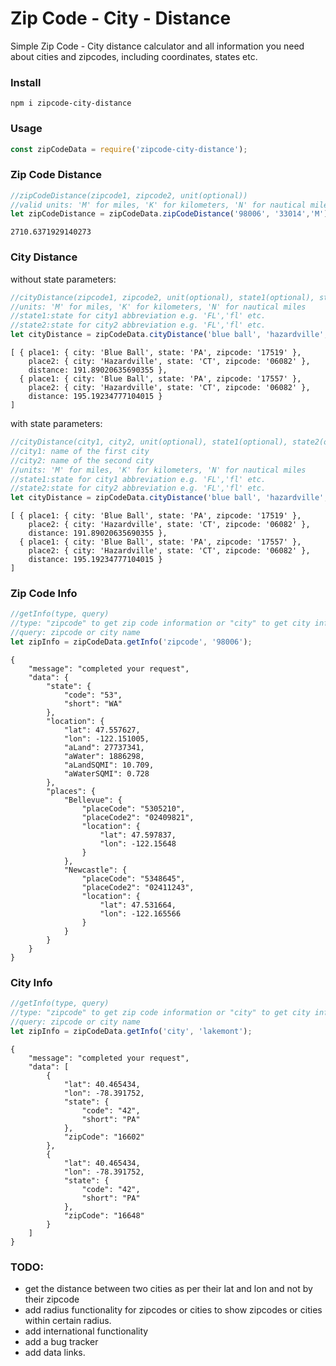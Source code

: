 # Zip Code - City - Distance
Simple Zip Code - City distance calculator and all information you need about cities and zipcodes, including coordinates, states etc.

### Install

```
npm i zipcode-city-distance
```

### Usage

```javascript
const zipCodeData = require('zipcode-city-distance');
```

### Zip Code Distance

```javascript
//zipCodeDistance(zipcode1, zipcode2, unit(optional))
//valid units: 'M' for miles, 'K' for kilometers, 'N' for nautical miles
let zipCodeDistance = zipCodeData.zipCodeDistance('98006', '33014','M');
```

```
2710.6371929140273
```

### City Distance

without state parameters:

```javascript
//cityDistance(zipcode1, zipcode2, unit(optional), state1(optional), state2(optional)) 
//units: 'M' for miles, 'K' for kilometers, 'N' for nautical miles
//state1:state for city1 abbreviation e.g. 'FL','fl' etc. 
//state2:state for city2 abbreviation e.g. 'FL','fl' etc. 
let cityDistance = zipCodeData.cityDistance('blue ball', 'hazardville', 'M');
```

```
[ { place1: { city: 'Blue Ball', state: 'PA', zipcode: '17519' },
    place2: { city: 'Hazardville', state: 'CT', zipcode: '06082' },
    distance: 191.89020635690355 },
  { place1: { city: 'Blue Ball', state: 'PA', zipcode: '17557' },
    place2: { city: 'Hazardville', state: 'CT', zipcode: '06082' },
    distance: 195.19234777104015 } 
]
```

with state parameters:

```javascript
//cityDistance(city1, city2, unit(optional), state1(optional), state2(optional)) 
//city1: name of the first city
//city2: name of the second city
//units: 'M' for miles, 'K' for kilometers, 'N' for nautical miles
//state1:state for city1 abbreviation e.g. 'FL','fl' etc. 
//state2:state for city2 abbreviation e.g. 'FL','fl' etc. 
let cityDistance = zipCodeData.cityDistance('blue ball', 'hazardville', 'M', 'PA', 'CT');
```

```
[ { place1: { city: 'Blue Ball', state: 'PA', zipcode: '17519' },
    place2: { city: 'Hazardville', state: 'CT', zipcode: '06082' },
    distance: 191.89020635690355 },
  { place1: { city: 'Blue Ball', state: 'PA', zipcode: '17557' },
    place2: { city: 'Hazardville', state: 'CT', zipcode: '06082' },
    distance: 195.19234777104015 } 
]
```

### Zip Code Info

```javascript
//getInfo(type, query)
//type: "zipcode" to get zip code information or "city" to get city information
//query: zipcode or city name
let zipInfo = zipCodeData.getInfo('zipcode', '98006');
```

```
{
    "message": "completed your request",
    "data": {
        "state": {
            "code": "53",
            "short": "WA"
        },
        "location": {
            "lat": 47.557627,
            "lon": -122.151005,
            "aLand": 27737341,
            "aWater": 1886298,
            "aLandSQMI": 10.709,
            "aWaterSQMI": 0.728
        },
        "places": {
            "Bellevue": {
                "placeCode": "5305210",
                "placeCode2": "02409821",
                "location": {
                    "lat": 47.597837,
                    "lon": -122.15648
                }
            },
            "Newcastle": {
                "placeCode": "5348645",
                "placeCode2": "02411243",
                "location": {
                    "lat": 47.531664,
                    "lon": -122.165566
                }
            }
        }
    }
}
```


### City Info

```javascript
//getInfo(type, query)
//type: "zipcode" to get zip code information or "city" to get city information
//query: zipcode or city name
let zipInfo = zipCodeData.getInfo('city', 'lakemont');
```

```
{
    "message": "completed your request",
    "data": [
        {
            "lat": 40.465434,
            "lon": -78.391752,
            "state": {
                "code": "42",
                "short": "PA"
            },
            "zipCode": "16602"
        },
        {
            "lat": 40.465434,
            "lon": -78.391752,
            "state": {
                "code": "42",
                "short": "PA"
            },
            "zipCode": "16648"
        }
    ]
}
```

### TODO:
* get the distance between two cities as per their lat and lon and not by their zipcode
* add radius functionality for zipcodes or cities to show zipcodes or cities within certain radius.
* add international functionality
* add a bug tracker
* add data links.